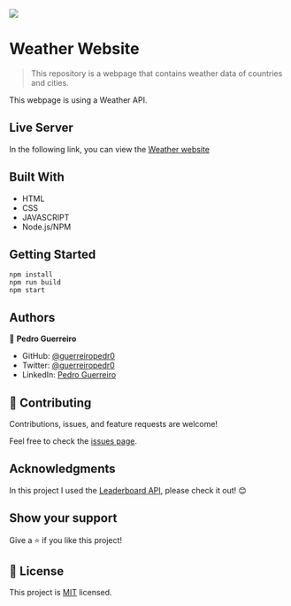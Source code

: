 ![](https://img.shields.io/badge/Microverse-blueviolet)

# Weather Website

> This repository is a webpage that contains weather data of countries and cities.

This webpage is using a Weather API.

## Live Server

In the following link, you can view the [Weather website](https://guerreiropedr0.github.io/Weather/)

## Built With

- HTML
- CSS
- JAVASCRIPT
- Node.js/NPM

## Getting Started

```
npm install
npm run build
npm start
```

## Authors

👤 **Pedro Guerreiro**

- GitHub: [@guerreiropedr0](https://github.com/guerreiropedr0)
- Twitter: [@guerreiropedr0](https://twitter.com/guerreiropedr0)
- LinkedIn: [Pedro Guerreiro](https://www.linkedin.com/in/guerreiropedr0/)

## 🤝 Contributing

Contributions, issues, and feature requests are welcome!

Feel free to check the [issues page](../../issues/).

## Acknowledgments

In this project I used the [Leaderboard API](https://www.weatherapi.com/), please check it out! 😊

## Show your support

Give a ⭐️ if you like this project!

## 📝 License

This project is [MIT](./MIT.md) licensed.
